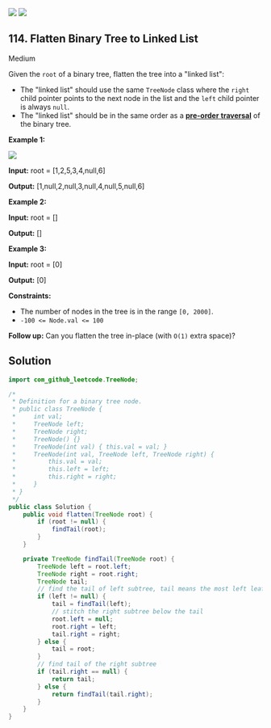 [![](https://img.shields.io/github/stars/javadev/LeetCode-in-All?label=Stars&style=flat-square)](https://github.com/javadev/LeetCode-in-All)
[![](https://img.shields.io/github/forks/javadev/LeetCode-in-All?label=Fork%20me%20on%20GitHub%20&style=flat-square)](https://github.com/javadev/LeetCode-in-All/fork)

## 114\. Flatten Binary Tree to Linked List

Medium

Given the `root` of a binary tree, flatten the tree into a "linked list":

*   The "linked list" should use the same `TreeNode` class where the `right` child pointer points to the next node in the list and the `left` child pointer is always `null`.
*   The "linked list" should be in the same order as a [**pre-order** **traversal**](https://en.wikipedia.org/wiki/Tree_traversal#Pre-order,_NLR) of the binary tree.

**Example 1:**

![](https://assets.leetcode.com/uploads/2021/01/14/flaten.jpg)

**Input:** root = [1,2,5,3,4,null,6]

**Output:** [1,null,2,null,3,null,4,null,5,null,6] 

**Example 2:**

**Input:** root = []

**Output:** [] 

**Example 3:**

**Input:** root = [0]

**Output:** [0] 

**Constraints:**

*   The number of nodes in the tree is in the range `[0, 2000]`.
*   `-100 <= Node.val <= 100`

**Follow up:** Can you flatten the tree in-place (with `O(1)` extra space)?

## Solution

```java
import com_github_leetcode.TreeNode;

/*
 * Definition for a binary tree node.
 * public class TreeNode {
 *     int val;
 *     TreeNode left;
 *     TreeNode right;
 *     TreeNode() {}
 *     TreeNode(int val) { this.val = val; }
 *     TreeNode(int val, TreeNode left, TreeNode right) {
 *         this.val = val;
 *         this.left = left;
 *         this.right = right;
 *     }
 * }
 */
public class Solution {
    public void flatten(TreeNode root) {
        if (root != null) {
            findTail(root);
        }
    }

    private TreeNode findTail(TreeNode root) {
        TreeNode left = root.left;
        TreeNode right = root.right;
        TreeNode tail;
        // find the tail of left subtree, tail means the most left leaf
        if (left != null) {
            tail = findTail(left);
            // stitch the right subtree below the tail
            root.left = null;
            root.right = left;
            tail.right = right;
        } else {
            tail = root;
        }
        // find tail of the right subtree
        if (tail.right == null) {
            return tail;
        } else {
            return findTail(tail.right);
        }
    }
}
```